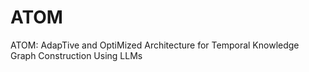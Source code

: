 # ATOM
ATOM: AdapTive and OptiMized Architecture for Temporal Knowledge Graph Construction Using LLMs